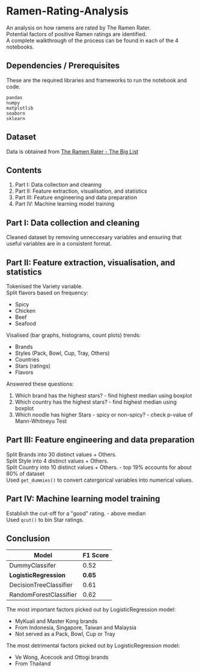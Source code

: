 # Ramen-Rating-Analysis
An analysis on how ramens are rated by The Ramen Rater. <br>
Potential factors of positive Ramen ratings are identified. <br>
A complete walkthrough of the process can be found in each of the 4 notebooks.

## Dependencies / Prerequisites
These are the required libraries and frameworks to run the notebook and code.
```
pandas
numpy
matplotlib
seaborn
sklearn
```

## Dataset
Data is obtained from [The Ramen Rater - The Big List](https://www.theramenrater.com/resources-2/the-list/)

## Contents
1. Part I: Data collection and cleaning
2. Part II: Feature extraction, visualisation, and statistics
3. Part III: Feature engineering and data preparation
4. Part IV: Machine learning model training

## Part I: Data collection and cleaning
Cleaned dataset by removing unneccesary variables and ensuring that useful variables are in a consistent format.

## Part II: Feature extraction, visualisation, and statistics
Tokenised the Variety variable. <br>
Split flavors based on frequency:
- Spicy
- Chicken
- Beef
- Seafood

Visalised (bar graphs, histograms, count plots) trends:
- Brands
- Styles (Pack, Bowl, Cup, Tray, Others)
- Countries
- Stars (ratings)
- Flavors

Answered these questions:
1. Which brand has the highest stars? - find highest median using boxplot
2. Which country has the highest stars? - find highest median using boxplot
3. Which noodle has higher Stars - spicy or non-spicy? - check p-value of Mann-Whitneyu Test

## Part III: Feature engineering and data preparation
Split Brands into 30 distinct values + Others. <br>
Split Style into 4 distinct values + Others. <br>
Split Country into 10 distinct values + Others. - top 19% accounts for about 80% of dataset <br>
Used `get_dummies()` to convert catergorical variables into numerical values.

## Part IV: Machine learning model training
Establish the cut-off for a "good" rating. - above median <br>
Used `qcut()` to bin Star ratings. <br>

## Conclusion
| Model                    | F1 Score |
| ------------------------ | -------- |
| DummyClassifer           |  0.52    |
| <b>LogisticRegression<b>       |  <b>0.65<b>    |
| DecisionTreeClassifier   |  0.61    |
| RandomForestClassifier   |  0.62    |
  
The most important factors picked out by LogisticRegression model:
- MyKuali and Master Kong brands
- From Indonesia, Singapore, Taiwan and Malaysia
- Not served as a Pack, Bowl, Cup or Tray

The most detrimental factors picked out by LogisticRegression model:
- Ve Wong, Acecook and Ottogi brands
- From Thailand
